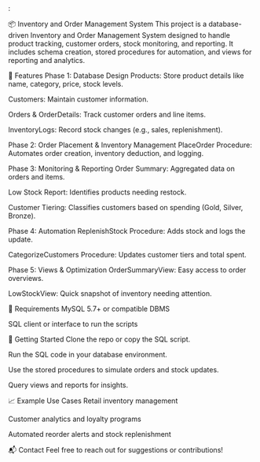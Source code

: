 :

📦 Inventory and Order Management System
This project is a database-driven Inventory and Order Management System designed to handle product tracking, customer orders, stock monitoring, and reporting. It includes schema creation, stored procedures for automation, and views for reporting and analytics.

🔧 Features
Phase 1: Database Design
Products: Store product details like name, category, price, stock levels.

Customers: Maintain customer information.

Orders & OrderDetails: Track customer orders and line items.

InventoryLogs: Record stock changes (e.g., sales, replenishment).

Phase 2: Order Placement & Inventory Management
PlaceOrder Procedure: Automates order creation, inventory deduction, and logging.

Phase 3: Monitoring & Reporting
Order Summary: Aggregated data on orders and items.

Low Stock Report: Identifies products needing restock.

Customer Tiering: Classifies customers based on spending (Gold, Silver, Bronze).

Phase 4: Automation
ReplenishStock Procedure: Adds stock and logs the update.

CategorizeCustomers Procedure: Updates customer tiers and total spent.

Phase 5: Views & Optimization
OrderSummaryView: Easy access to order overviews.

LowStockView: Quick snapshot of inventory needing attention.

💾 Requirements
MySQL 5.7+ or compatible DBMS

SQL client or interface to run the scripts

🚀 Getting Started
Clone the repo or copy the SQL script.

Run the SQL code in your database environment.

Use the stored procedures to simulate orders and stock updates.

Query views and reports for insights.

📈 Example Use Cases
Retail inventory management

Customer analytics and loyalty programs

Automated reorder alerts and stock replenishment

📬 Contact
Feel free to reach out for suggestions or contributions!

